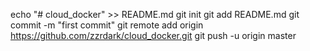 echo "# cloud_docker" >> README.md
git init
git add README.md
git commit -m "first commit"
git remote add origin https://github.com/zzrdark/cloud_docker.git
git push -u origin master